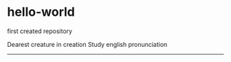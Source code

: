 # hello-world
first created repository 


Dearest creature in creation 
Study english pronunciation 

--------------
